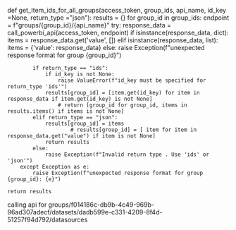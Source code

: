 def get_Item_ids_for_all_groups(access_token, group_ids, api_name, id_key =None, return_type ="json"):
    results = {}
    for group_id in group_ids:
        endpoint = f"groups/{group_id}/{api_name}"
        try:
            response_data = call_powerbi_api(access_token, endpoint)
            if isinstance(response_data, dict):
                items = response_data.get('value', [])
            elif isinstance(response_data, list):
                items = {'value': response_data}
            else:
                raise Exception(f"unexpected response format for group {group_id}")
        
            if return_type == "ids":
                if id_key is not None:
                    raise ValueError(f"id_key must be specified for return_type 'ids'")
                results[group_id] = [item.get(id_key) for item in response_data if item.get(id_key) is not None] 
                    # return [group_id for group_id, items in results.items() if items is not None]
            elif return_type == "json":
                results[group_id] = items
                        # results[group_id] = [ item for item in response_data.get("value") if item is not None]
                return results
            else:
                raise Exception(f"Invalid return type . Use 'ids' or 'json'")
        except Exception as e:
            raise Exception(f"unexpected response format for group {group_id}: {e}")

    return results


calling api for groups/f014186c-db9b-4c49-969b-96ad307adecf/datasets/dadb599e-c331-4209-8f4d-51257f94d792/datasources

